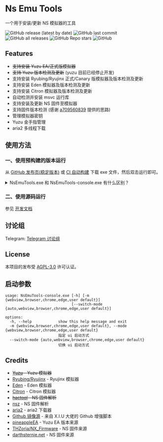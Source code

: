 # Ns Emu Tools

一个用于安装/更新 NS 模拟器的工具

![GitHub release (latest by date)](https://img.shields.io/github/v/release/triwinds/ns-emu-tools?style=for-the-badge)
![GitHub last commit](https://img.shields.io/github/last-commit/triwinds/ns-emu-tools?style=for-the-badge)
![GitHub all releases](https://img.shields.io/github/downloads/triwinds/ns-emu-tools/total?style=for-the-badge)
![GitHub Repo stars](https://img.shields.io/github/stars/triwinds/ns-emu-tools?style=for-the-badge)
![GitHub](https://img.shields.io/github/license/triwinds/ns-emu-tools?style=for-the-badge)

## Features

 - ~~支持安装 Yuzu EA/正式版模拟器~~ 
 - ~~支持 Yuzu 版本检测及更新~~ (yuzu 目前已经停止开发)
 - 支持安装 Ryubing/Ryujinx 正式/Canary 版模拟器及版本检测及更新
 - 支持安装 Eden 模拟器及版本检测及更新
 - 支持安装 Citron 模拟器及版本检测及更新
 - 自动检测并安装 msvc 运行库
 - 支持安装及更新 NS 固件至模拟器
 - 支持固件版本检测 (感谢 [a709560839](https://tieba.baidu.com/home/main?id=tb.1.f9804802.YmDokXJSRkAJB0xF8XfaCQ&fr=pb) 提供的思路)
 - 管理模拟器密钥
 - Yuzu 金手指管理
 - aria2 多线程下载

## 使用方法

### 一、使用预构建的版本运行

从 [GitHub 发布页(稳定版本)](https://github.com/triwinds/ns-emu-tools/releases) 或 
[CI 自动构建](https://github.com/triwinds/ns-emu-tools/actions/workflows/ci-build.yaml) 下载 exe 文件，然后双击运行即可。
<details>
<summary>NsEmuTools.exe 和 NsEmuTools-console.exe 有什么区别？</summary>
NsEmuTools.exe 和 NsEmuTools-console.exe 在实际的功能上并没有任何差异，
其主要的差别在于 console 会在启动的时候多一个命令行窗口，这也许可以解决某些杀毒软件的误报问题，
详情见 <a href="https://github.com/triwinds/ns-emu-tools/issues/2">#2</a>.
</details>


### 二、使用源码运行

参见 [开发文档](doc/dev.md)


## 讨论组

Telegram: [Telegram 讨论组](https://t.me/+mxI34BRClLUwZDcx)


## License

本项目的发布受 [AGPL-3.0](https://github.com/triwinds/ns-emu-tools/blob/main/LICENSE) 许可认证。

## 启动参数

```
usage: NsEmuTools-console.exe [-h] [-m {webview,browser,chrome,edge,user default}]
                              [--switch-mode {auto,webview,browser,chrome,edge,user default}]

options:
  -h, --help            show this help message and exit
  -m {webview,browser,chrome,edge,user default}, --mode {webview,browser,chrome,edge,user default}
                        指定 ui 启动方式
  --switch-mode {auto,webview,browser,chrome,edge,user default}
                        切换 ui 启动方式
```

## Credits

 - ~~[Yuzu](https://github.com/yuzu-emu/yuzu) - Yuzu 模拟器~~
 - [Ryubing/Ryujinx](https://ryujinx.app/) - Ryujinx 模拟器
 - [Eden](https://eden-emu.dev/) - Eden 模拟器
 - [Citron](https://citron-emu.org/) - Citron 模拟器
 - ~~[hactool](https://github.com/SciresM/hactool) - NS 固件解析~~
 - [nsz](https://github.com/nicoboss/nsz) - NS 固件解析
 - [aria2](https://github.com/aria2/aria2) - aria2 下载器
 - [Github 镜像源](https://github.com/XIU2/UserScript/blob/master/GithubEnhanced-High-Speed-Download.user.js) - 来自 X.I.U 大佬的 Github 增强脚本
 - [pineappleEA](https://github.com/pineappleEA/pineapple-src) - Yuzu EA 版本来源
 - [THZoria/NX_Firmware](https://github.com/THZoria/NX_Firmware) - NS 固件来源
 - [darthsternie.net](https://darthsternie.net/switch-firmwares/) - NS 固件来源
